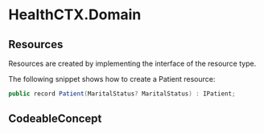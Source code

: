 # HealthCTX.Domain

## Resources
Resources are created by implementing the interface of the resource type.

The following snippet shows how to create a Patient resource:

```csharp
public record Patient(MaritalStatus? MaritalStatus) : IPatient;
```

## CodeableConcept

